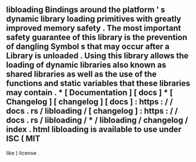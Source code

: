 #
libloading
Bindings
around
the
platform
'
s
dynamic
library
loading
primitives
with
greatly
improved
memory
safety
.
The
most
important
safety
guarantee
of
this
library
is
the
prevention
of
dangling
Symbol
s
that
may
occur
after
a
Library
is
unloaded
.
Using
this
library
allows
the
loading
of
dynamic
libraries
also
known
as
shared
libraries
as
well
as
the
use
of
the
functions
and
static
variables
that
these
libraries
may
contain
.
*
[
Documentation
]
[
docs
]
*
[
Changelog
]
[
changelog
]
[
docs
]
:
https
:
/
/
docs
.
rs
/
libloading
/
[
changelog
]
:
https
:
/
/
docs
.
rs
/
libloading
/
*
/
libloading
/
changelog
/
index
.
html
libloading
is
available
to
use
under
ISC
(
MIT
-
like
)
license
.
